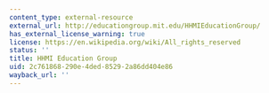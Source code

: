 ```yaml
---
content_type: external-resource
external_url: http://educationgroup.mit.edu/HHMIEducationGroup/
has_external_license_warning: true
license: https://en.wikipedia.org/wiki/All_rights_reserved
status: ''
title: HHMI Education Group
uid: 2c761868-290e-4ded-8529-2a86dd404e86
wayback_url: ''
---
```

